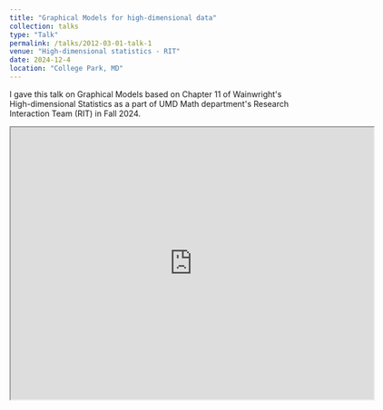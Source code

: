 ```yaml
---
title: "Graphical Models for high-dimensional data"
collection: talks
type: "Talk"
permalink: /talks/2012-03-01-talk-1
venue: "High-dimensional statistics - RIT"
date: 2024-12-4
location: "College Park, MD"
---
```





<link rel="stylesheet" href="https://cdn.jsdelivr.net/npm/katex@0.12.0/dist/katex.min.css" integrity="sha384-AfEj0r4/OFrOo5t7NnNe46zW/tFgW6x/bCJG8FqQCEo3+Aro6EYUG4+cU+KJWu/X" crossorigin="anonymous">

<!-- The loading of KaTeX is deferred to speed up page rendering -->

<script defer src="https://cdn.jsdelivr.net/npm/katex@0.12.0/dist/katex.min.js" integrity="sha384-g7c+Jr9ZivxKLnZTDUhnkOnsh30B4H0rpLUpJ4jAIKs4fnJI+sEnkvrMWph2EDg4" crossorigin="anonymous"></script>

<!-- To automatically render math in text elements, include the auto-render extension: -->

<script defer src="https://cdn.jsdelivr.net/npm/katex@0.12.0/dist/contrib/auto-render.min.js" integrity="sha384-mll67QQFJfxn0IYznZYonOWZ644AWYC+Pt2cHqMaRhXVrursRwvLnLaebdGIlYNa" crossorigin="anonymous"

    onload="renderMathInElement(document.body);"></script>

I gave this talk on Graphical Models based on Chapter 11 of Wainwright's High-dimensional Statistics as a part of UMD Math department's Research Interaction Team (RIT) in Fall 2024. 



<iframe src="https://drive.google.com/file/d/1ah5jC9g4lQ_d6OcISVXz66KAQftKE-Xl/preview" width="640" height="480" allow="autoplay"></iframe>


